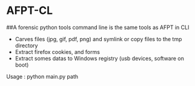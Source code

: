 AFPT-CL
======

##A forensic python tools command line is the same tools as AFPT in CLI


- Carves files (jpg, gif, pdf, png) and symlink or copy files to the tmp directory
- Extract firefox cookies, and forms
- Extract somes datas to Windows registry (usb devices, software on boot)



Usage : python main.py path
